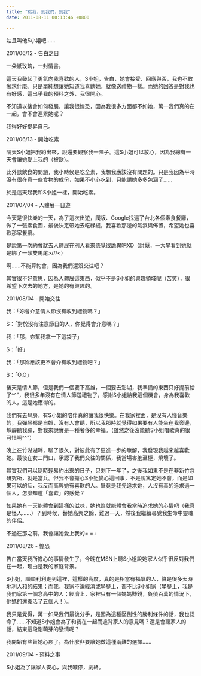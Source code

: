 ```yaml
---
title: "從我，到我們，到我"
date: 2011-08-11 00:13:46 +0800

---
```

<div>

姑且叫他S小姐吧&hellip;&hellip;

</div>

2011/06/12 - 告白之日



一朵紙玫瑰，一封情書。



這天我鼓起了勇氣向我喜歡的人，S小姐，告白，她會接受、回應與否，我也不敢奢求什麼。只是單純想讓她知道我喜歡她，就像送禮物一樣。而她的回答是對我也有好感，這出乎我的預料之外，我很開心。



不知道以後會如何發展，讓我很惶恐，因為我很多方面都不如她，萬一我們真的在一起，會不會連累她呢？



我得好好提昇自己。



2011/06/13 - 開始吃素



隔天S小姐把我約出來，說還要觀察我一陣子。這S小姐可以放心，因為我總有一天會讓她愛上我的（被歐）。



此外談飲食的問題，我小時候是吃全素，我想我應該沒有問題的。只是我因為平時沒有很在意一些食物的成份，如果不小心吃到，只能請她多多包涵了&hellip;&hellip;



於是這天起我和S小姐一樣，開始吃素。



2011/07/04 - 人體展一日遊



今天是很快樂的一天，為了這次出遊，爬版、Google找遍了台北各個素食餐廳，做了一張素食圖，最後決定帶她去吃綠緹，我喜歡那邊的氣氛與佈置，希望她也喜歡那家餐廳。



是說第一次約會就去人體展在別人看來感覺很詭異吧XD（討厭，一大早看到她就是綁了一頭雙馬尾&gt;///&lt;）



啊&hellip;&hellip;不能算約會，因為我們還沒交往吧？



其實很不好意思，因為人體展這東西，似乎不是S小姐的興趣領域呢（苦笑），很希望下次去的地方，是她的有興趣的。



2011/08/04 - 開始交往



我：「妳會介意情人節沒有收到禮物嗎？」

S：「對於沒有注意節日的人，你覺得會介意嗎？」

我：「那，妳幫我拿一下這袋子」

S：「好」

我：「那妳應該更不會介有收到禮物吧？」

S：「O.O」



後天是情人節，但是我們一個要下高雄，一個要去澎湖，我準備的東西只好提前給了^^"，我很多年沒有在情人節送禮物了，感謝S小姐給我這個機會，身為我喜歡的人，這是她應得的。



我們有去琴房，有S小姐的陪伴真的讓我很快樂。在我家裡面，是沒有人懂音樂的，我彈琴都是自娛，沒有人會聽，所以我那時就覺得如果要有人能坐在我旁邊，靜靜聽我彈，對我來說實是一種奢侈的幸福。（雖然之後沒能聽S小姐唱歌真的很可惜啊^^"）



晚上在竹湖湖畔，聊了很久，對彼此有了更進一步的瞭解，我發現我越來越喜歡她。最後在女二門口，承認了我們交往的關係，我當場害羞至極，燒壞了。



其實我們可以隨時輕易約出來的日子，只剩下一年了，之後我如果不是在非新竹念研究所，就是當兵。但我不會擔心S小姐變心這回事，不是說篤定她不會，而是如果可以的話，我反而高興她有喜歡的人。畢竟是我先追求她，人沒有真的追求過一個人，怎麼知道「喜歡」的感覺？



如果她有一天能體會到這樣的滋味，她也許就能體會我當時追求她的心情吧（我真是怪人&hellip;&hellip;）？到時候，替她高興之餘，難過一天，然後我繼續尋覓我生命中靈魂的伴侶。



不過在那之前，我會讓她愛上我的= =+



2011/08/26 - 惶恐



告白當天我所擔心的事情發生了，今晚在MSN上聽S小姐說她家人似乎很反對我們在一起，理由是我的家庭背景。



S小姐，順順利利走到這裡，這樣的高度，真的是相當有福氣的人，算是很多天時地利人和的結果；而我，我家不論經濟或學歷上，都不比S小姐家（學歷上，我是我們家第一個念高中的人；經濟上，家裡只有一個媽媽賺錢，負債百萬的情況下，他媽的還養活了五個人！）。



我只是覺得，萬一如果我們最後分手，是因為這種壓倒性的勝利條件的話，我也認命了&hellip;&hellip;不知道S小姐會為了和我在一起而違背家人的意見嗎？還是會聽家人的話，結束這段剛萌芽的戀情呢？



我開始有些替她心疼了，為什麼非要讓她做這種兩難的選擇&hellip;&hellip;



2011/09/04 - 預料之事

<div>

S小姐為了讓家人安心，與我喊停，劇終。

</div>
